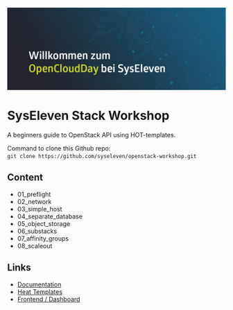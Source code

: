 ![Header](./header.png)

# SysEleven Stack Workshop

A beginners guide to OpenStack API using HOT-templates.

Command to clone this Github repo:  
`git clone https://github.com/syseleven/openstack-workshop.git`

## Content

* 01_preflight
* 02_network
* 03_simple_host
* 04_separate_database
* 05_object_storage
* 06_substacks
* 07_affinity_groups
* 08_scaleout

## Links

- [Documentation](https://doc.syselevenstack.com)
- [Heat Templates](https://github.com/syseleven/heattemplates-examples)
- [Frontend / Dashboard](https://dashboard.cloud.syseleven.net/)

